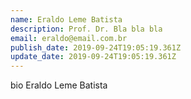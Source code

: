 ```yaml
---
name: Eraldo Leme Batista
description: Prof. Dr. Bla bla bla
email: eraldo@email.com.br
publish_date: 2019-09-24T19:05:19.361Z
update_date: 2019-09-24T19:05:19.361Z
---
```

bio Eraldo Leme Batista
